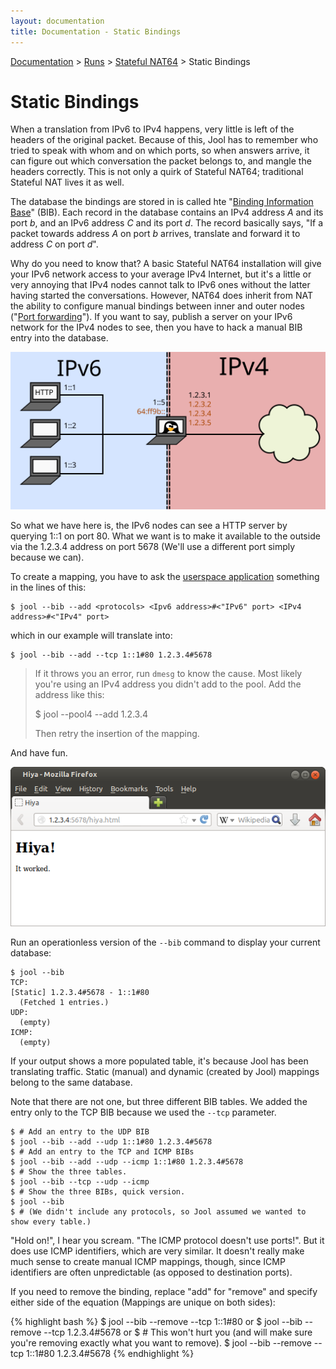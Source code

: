 ```yaml
---
layout: documentation
title: Documentation - Static Bindings
---
```


[Documentation](doc-index.html) > [Runs](doc-index.html#runs) > [Stateful NAT64](mod-run-stateful.html) > Static Bindings

# Static Bindings

When a translation from IPv6 to IPv4 happens, very little is left of the headers of the original packet. Because of this, Jool has to remember who tried to speak with whom and on which ports, so when answers arrive, it can figure out which conversation the packet belongs to, and mangle the headers correctly. This is not only a quirk of Stateful NAT64; traditional Stateful NAT lives it as well.

The database the bindings are stored in is called hte "[Binding Information Base](misc-bib.html)" (BIB). Each record in the database contains an IPv4 address _A_ and its port _b_, and an IPv6 address _C_ and its port _d_. The record basically says, "If a packet towards address _A_ on port _b_ arrives, translate and forward it to address _C_ on port _d_".

Why do you need to know that? A basic Stateful NAT64 installation will give your IPv6 network access to your average IPv4 Internet, but it's a little or very annoying that IPv4 nodes cannot talk to IPv6 ones without the latter having started the conversations. However, NAT64 does inherit from NAT the ability to configure manual bindings between inner and outer nodes ("<a href="http://en.wikipedia.org/wiki/Port_forwarding" target="_blank">Port forwarding</a>"). If you want to say, publish a server on your IPv6 network for the IPv4 nodes to see, then you have to hack a manual BIB entry into the database.

![Fig.1 - Network design](images/static-network.svg)

So what we have here is, the IPv6 nodes can see a HTTP server by querying 1::1 on port 80. What we want is to make it available to the outside via the 1.2.3.4 address on port 5678 (We'll use a different port simply because we can).

To create a mapping, you have to ask the [userspace application](usr-install.html) something in the lines of this:

	$ jool --bib --add <protocols> <Ipv6 address>#<"IPv6" port> <IPv4 address>#<"IPv4" port>

which in our example will translate into:

	$ jool --bib --add --tcp 1::1#80 1.2.3.4#5678

> If it throws you an error, run `dmesg` to know the cause. Most likely you're using an IPv4 address you didn't add to the pool. Add the address like this:
> 
> 	$ jool --pool4 --add 1.2.3.4
> 
> Then retry the insertion of the mapping.

And have fun.

![Fig.2 - Test](images/static-hiya.png)

Run an operationless version of the `--bib` command to display your current database:

	$ jool --bib
	TCP:
	[Static] 1.2.3.4#5678 - 1::1#80
	  (Fetched 1 entries.)
	UDP:
	  (empty)
	ICMP:
	  (empty)

If your output shows a more populated table, it's because Jool has been translating traffic. Static (manual) and dynamic (created by Jool) mappings belong to the same database.

Note that there are not one, but three different BIB tables. We added the entry only to the TCP BIB because we used the `--tcp` parameter.

	$ # Add an entry to the UDP BIB
	$ jool --bib --add --udp 1::1#80 1.2.3.4#5678
	$ # Add an entry to the TCP and ICMP BIBs
	$ jool --bib --add --udp --icmp 1::1#80 1.2.3.4#5678
	$ # Show the three tables.
	$ jool --bib --tcp --udp --icmp
	$ # Show the three BIBs, quick version.
	$ jool --bib
	$ # (We didn't include any protocols, so Jool assumed we wanted to show every table.)

"Hold on!", I hear you scream. "The ICMP protocol doesn't use ports!". But it does use ICMP identifiers, which are very similar. It doesn't really make much sense to create manual ICMP mappings, though, since ICMP identifiers are often unpredictable (as opposed to destination ports).

If you need to remove the binding, replace "add" for "remove" and specify either side of the equation (Mappings are unique on both sides):

{% highlight bash %}
$ jool --bib --remove --tcp 1::1#80
or
$ jool --bib --remove --tcp 1.2.3.4#5678
or
$ # This won't hurt you (and will make sure you're removing exactly what you want to remove).
$ jool --bib --remove --tcp 1::1#80 1.2.3.4#5678
{% endhighlight %}

